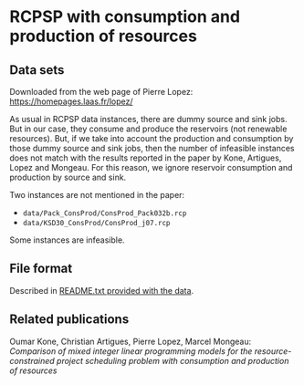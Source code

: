 # RCPSP with consumption and production of resources

## Data sets

Downloaded from the web page of Pierre Lopez: <https://homepages.laas.fr/lopez/>

As usual in RCPSP data instances, there are dummy source and sink jobs. But in our case, they consume and produce the reservoirs (not renewable resources). But, if we take into account the production and consumption by those dummy source and sink jobs, then the number of infeasible instances does not match with the results reported in the paper by Kone, Artigues, Lopez and Mongeau. For this reason, we ignore reservoir consumption and production by source and sink.

Two instances are not mentioned in the paper:

* `data/Pack_ConsProd/ConsProd_Pack032b.rcp`
* `data/KSD30_ConsProd/ConsProd_j07.rcp`

Some instances are infeasible.

## File format

Described in [README.txt provided with the data](data/README.txt).

## Related publications

Oumar Kone, Christian Artigues, Pierre Lopez, Marcel Mongeau:
_Comparison of mixed integer linear programming models for the resource-constrained project scheduling problem with consumption and production of resources_
